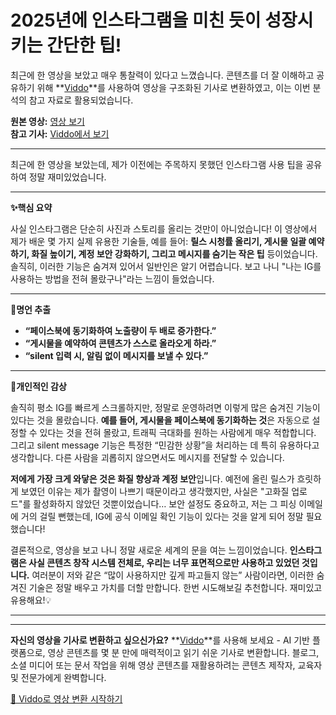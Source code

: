 # 2025년에 인스타그램을 미친 듯이 성장시키는 간단한 팁!

최근에 한 영상을 보았고 매우 통찰력이 있다고 느꼈습니다. 콘텐츠를 더 잘 이해하고 공유하기 위해 **[Viddo](https://viddo.pro/)**를 사용하여 영상을 구조화된 기사로 변환하였고, 이는 이번 분석의 참고 자료로 활용되었습니다.

**원본 영상:** [영상 보기](https://www.youtube.com/watch?v=BzQgV2x-cxY)  
**참고 기사:** [Viddo에서 보기](https://viddo.pro/zh/video-result/c85437dd-6263-42b4-b6f7-bf3afaf11d28)

---

최근에 한 영상을 보았는데, 제가 이전에는 주목하지 못했던 인스타그램 사용 팁을 공유하여 정말 재미있었습니다.

---

**✨핵심 요약**

사실 인스타그램은 단순히 사진과 스토리를 올리는 것만이 아니었습니다! 이 영상에서 제가 배운 몇 가지 실제 유용한 기술들, 예를 들어: **릴스 시청률 올리기, 게시물 일괄 예약하기, 화질 높이기, 계정 보안 강화하기, 그리고 메시지를 숨기는 작은 팁** 등이었습니다. 솔직히, 이러한 기능은 숨겨져 있어서 일반인은 알기 어렵습니다. 보고 나니 "나는 IG를 사용하는 방법을 전혀 몰랐구나"라는 느낌이 들었습니다.

---

**📌명언 추출**

- **“페이스북에 동기화하여 노출량이 두 배로 증가한다.”**
- **“게시물을 예약하여 콘텐츠가 스스로 올라오게 하라.”**
- **“silent 입력 시, 알림 없이 메시지를 보낼 수 있다.”**

---

**💭개인적인 감상**

솔직히 평소 IG를 빠르게 스크롤하지만, 정말로 운영하려면 이렇게 많은 숨겨진 기능이 있다는 것을 몰랐습니다. **예를 들어, 게시물을 페이스북에 동기화하는 것**은 자동으로 설정할 수 있다는 것을 전혀 몰랐고, 트래픽 극대화를 원하는 사람에게 매우 적합합니다. 그리고 silent message 기능은 특정한 “민감한 상황”을 처리하는 데 특히 유용하다고 생각합니다. 다른 사람을 괴롭히지 않으면서도 메시지를 전달할 수 있습니다.

**저에게 가장 크게 와닿은 것은 화질 향상과 계정 보안**입니다. 예전에 올린 릴스가 흐릿하게 보였던 이유는 제가 촬영이 나쁘기 때문이라고 생각했지만, 사실은 "고화질 업로드"를 활성화하지 않았던 것뿐이었습니다… 보안 설정도 중요하고, 저는 그 피싱 이메일에 거의 걸릴 뻔했는데, IG에 공식 이메일 확인 기능이 있다는 것을 알게 되어 정말 필요했습니다!

결론적으로, 영상을 보고 나니 정말 새로운 세계의 문을 여는 느낌이었습니다. **인스타그램은 사실 콘텐츠 창작 시스템 전체로, 우리는 너무 표면적으로만 사용하고 있었던 것입니다.** 여러분이 저와 같은 “많이 사용하지만 깊게 파고들지 않는” 사람이라면, 이러한 숨겨진 기술은 정말 배우고 가치를 더할 만합니다. 한번 시도해보길 추천합니다. 재미있고 유용해요!💡

---

---

**자신의 영상을 기사로 변환하고 싶으신가요?** **[Viddo](https://viddo.pro/)**를 사용해 보세요 - AI 기반 플랫폼으로, 영상 콘텐츠를 몇 분 만에 매력적이고 읽기 쉬운 기사로 변환합니다. 블로그, 소셜 미디어 또는 문서 작업을 위해 영상 콘텐츠를 재활용하려는 콘텐츠 제작자, 교육자 및 전문가에게 완벽합니다.

[🚀 Viddo로 영상 변환 시작하기](https://viddo.pro/)